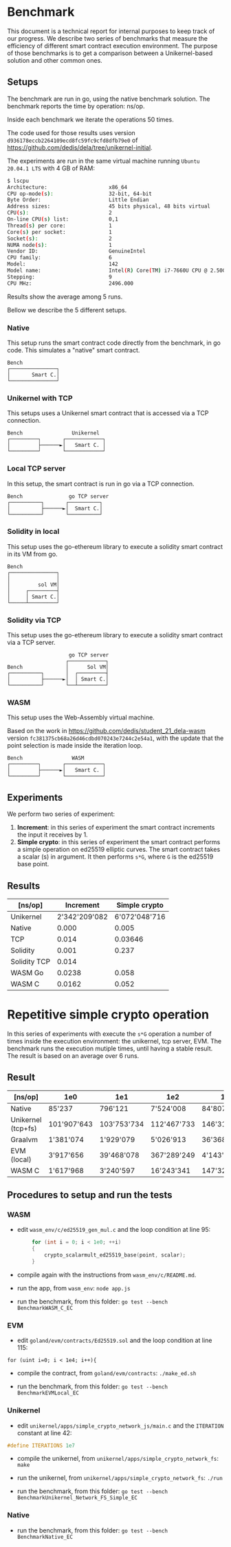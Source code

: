 # Benchmark

This document is a technical report for internal purposes to keep track of our
progress. We describe two series of benchmarks that measure the efficiency of
different smart contract execution environment. The purpose of those benchmarks
is to get a comparison between a Unikernel-based solution and other common ones.

## Setups

The benchmark are run in go, using the native benchmark solution. The benchmark
reports the time by operation: ns/op.

Inside each benchmark we iterate the operations 50 times.

The code used for those results uses version
`d936178eccb2264109ecd8fc59fc9cfd8dfb79e0` of
https://github.com/dedis/dela/tree/unikernel-initial.

The experiments are run in the same virtual machine running `Ubuntu 20.04.1
LTS` with 4 GB of RAM:

```bash
$ lscpu
Architecture:                    x86_64
CPU op-mode(s):                  32-bit, 64-bit
Byte Order:                      Little Endian
Address sizes:                   45 bits physical, 48 bits virtual
CPU(s):                          2
On-line CPU(s) list:             0,1
Thread(s) per core:              1
Core(s) per socket:              1
Socket(s):                       2
NUMA node(s):                    1
Vendor ID:                       GenuineIntel
CPU family:                      6
Model:                           142
Model name:                      Intel(R) Core(TM) i7-7660U CPU @ 2.50GHz
Stepping:                        9
CPU MHz:                         2496.000
```

Results show the average among 5 runs.

Bellow we describe the 5 different setups.

### Native

This setup runs the smart contract code directly from the benchmark, in go
code. This simulates a "native" smart contract.

```
Bench
┌───────────────┐
│       Smart C.│
└───────────────┘
```

### Unikernel with TCP

This setups uses a Unikernel smart contract that is accessed via a TCP
connection.

```
Bench                Unikernel
┌─────────┐       ┌────────────┐
│         ├──────►│   Smart C. │
└─────────┘       └────────────┘
```

### Local TCP server

In this setup, the smart contract is run in go via a TCP connection.

```
Bench               go TCP server
┌──────────┐       ┌──────────┐
│          ├──────►│  Smart C.│
└──────────┘       └──────────┘
```

### Solidity in local

This setup uses the go-ethereum library to execute a solidity smart contract in
its VM from go.

```
Bench
┌───────────────┐
│               │
│         sol VM│
│     ┌─────────┤
│     │ Smart C.│
└─────┴─────────┘
 ```

### Solidity via TCP

This setup uses the go-ethereum library to execute a solidity smart contract via
a TCP server.

```
                    go TCP server
                   ┌────────────┐
Bench              │      Sol VM│
┌──────────┐       │  ┌─────────┤
│          ├──────►│  │ Smart C.│
└──────────┘       └──┴─────────┘
```

### WASM

This setup uses the Web-Assembly virtual machine.

Based on the work in https://github.com/dedis/student_21_dela-wasm version
`fc381375cb68a26d46cdbd070243e7244c2e54a1`, with the update that the point
selection is made inside the iteration loop.

```
Bench                WASM
┌─────────┐       ┌────────────┐
│         ├──────►│   Smart C. │
└─────────┘       └────────────┘
```

## Experiments

We perform two series of experiment:

1. **Increment**: in this series of experiment the smart contract increments
   the input it receives by 1.
2. **Simple crypto**: in this series of experiment the smart contract performs a
   simple operation on ed25519 elliptic curves. The smart contract takes a
   scalar (s) in argument. It then performs `s*G`, where `G` is the ed25519 base
   point.

## Results

|   [ns/op]    | Increment     | Simple crypto  |
|--------------|---------------|----------------|
| Unikernel    | 2'342'209'082 |  6'072'048'716 |
| Native       | 0.000         | 0.005          |
| TCP          | 0.014         | 0.03646        |
| Solidity     | 0.001         | 0.237          |
| Solidity TCP | 0.014         |                |
| WASM Go      | 0.0238        | 0.058          |
| WASM C       | 0.0162        | 0.052          |

# Repetitive simple crypto operation

In this series of experiments with execute the `s*G` operation a number of times
inside the execution environment: the unikernel, tcp server, EVM. The benchmark
runs the execution mutiple times, until having a stable result. The result is
based on an average over 6 runs.

## Result

| [ns/op]            | 1e0       | 1e1       | 1e2       | 1e3         | 1e4         | 1e5          | 1e6           |
|--------------------|-----------|-----------|-----------|-------------|-------------|--------------|---------------|
| Native             |     85'237|    796'121|  7'524'008|   84'807'264|  754'702'346| 7'688'306'495| 84'108'037'580|
| Unikernel (tcp+fs) |101'907'643|103'753'734|112'467'733|  146'313'097|  340'759'106| 2'314'039'681| 26'744'189'506|
| Graalvm            |  1'381'074|  1'929'079|  5'026'913|   36'368'261|  287'772'421| 2'573'941'698| 27'242'434'886|
| EVM (local)        |  3'917'656| 39'468'078|367'289'249|4'143'285'328| OutOfMemory |              |               |
| WASM C             |  1'617'968|  3'240'597| 16'243'341|  147'322'609|1'404'344'166|14'450'936'473|177'133'558'246|

## Procedures to setup and run the tests

### WASM

- edit `wasm_env/c/ed25519_gen_mul.c` and the loop condition at line 95:

```c
        for (int i = 0; i < 1e0; ++i)
        {
            crypto_scalarmult_ed25519_base(point, scalar);
        }
```

- compile again with the instructions from `wasm_env/c/README.md`.

- run the app, from `wasm_env`: `node app.js`

- run the benchmark, from this folder: `go test --bench BenchmarkWASM_C_EC`

### EVM

- edit `goland/evm/contracts/Ed25519.sol` and the loop condition at line 115:

```sol
for (uint i=0; i < 1e4; i++){
```

- compile the contract, from `goland/evm/contracts`: `./make_ed.sh`

- run the benchmark, from this folder: `go test --bench BenchmarkEVMLocal_EC`

### Unikernel

- edit `unikernel/apps/simple_crypto_network_js/main.c` and the `ITERATION`
  constant at line 42:

```c
#define ITERATIONS 1e7
```

- compile the unikernel, from `unikernel/apps/simple_crypto_network_fs`: `make`

- run the unikernel, from `unikernel/apps/simple_crypto_network_fs`: `./run`

- run the benchmark, from this folder: `go test --bench BenchmarkUnikernel_Network_FS_Simple_EC`

### Native

- run the benchmark, from this folder: `go test --bench BenchmarkNative_EC`